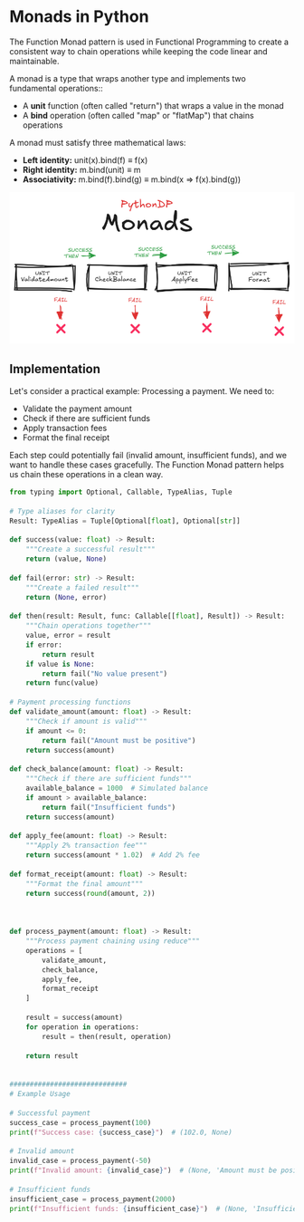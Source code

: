 # Monads in Python
The Function Monad pattern is used in Functional Programming to create a consistent way to chain operations while keeping the code linear and maintainable. 

A monad is a type that wraps another type and implements two fundamental operations::

- A **unit** function (often called "return") that wraps a value in the monad
- A **bind** operation (often called "map" or "flatMap") that chains operations

A monad must satisfy three mathematical laws:

- **Left identity:** unit(x).bind(f) ≡ f(x)
- **Right identity:** m.bind(unit) ≡ m
- **Associativity:** m.bind(f).bind(g) ≡ m.bind(x => f(x).bind(g))

![Monads Visual Representation](/FunctionalProgramming/Monads/res/monads_visualization.png)


## Implementation
Let's consider a practical example: Processing a payment. We need to:

- Validate the payment amount
- Check if there are sufficient funds
- Apply transaction fees
- Format the final receipt

Each step could potentially fail (invalid amount, insufficient funds), and we want to handle these cases gracefully. The Function Monad pattern helps us chain these operations in a clean way.

```python
from typing import Optional, Callable, TypeAlias, Tuple

# Type aliases for clarity
Result: TypeAlias = Tuple[Optional[float], Optional[str]]

def success(value: float) -> Result:
    """Create a successful result"""
    return (value, None)

def fail(error: str) -> Result:
    """Create a failed result"""
    return (None, error)

def then(result: Result, func: Callable[[float], Result]) -> Result:
    """Chain operations together"""
    value, error = result
    if error:
        return result
    if value is None:
        return fail("No value present")
    return func(value)

# Payment processing functions
def validate_amount(amount: float) -> Result:
    """Check if amount is valid"""
    if amount <= 0:
        return fail("Amount must be positive")
    return success(amount)

def check_balance(amount: float) -> Result:
    """Check if there are sufficient funds"""
    available_balance = 1000  # Simulated balance
    if amount > available_balance:
        return fail("Insufficient funds")
    return success(amount)

def apply_fee(amount: float) -> Result:
    """Apply 2% transaction fee"""
    return success(amount * 1.02)  # Add 2% fee

def format_receipt(amount: float) -> Result:
    """Format the final amount"""
    return success(round(amount, 2))



def process_payment(amount: float) -> Result:
    """Process payment chaining using reduce"""
    operations = [
        validate_amount,
        check_balance,
        apply_fee,
        format_receipt
    ]
    
    result = success(amount)
    for operation in operations:
        result = then(result, operation)
    
    return result


#############################
# Example Usage

# Successful payment
success_case = process_payment(100)
print(f"Success case: {success_case}")  # (102.0, None)

# Invalid amount
invalid_case = process_payment(-50)
print(f"Invalid amount: {invalid_case}")  # (None, 'Amount must be positive')

# Insufficient funds
insufficient_case = process_payment(2000)
print(f"Insufficient funds: {insufficient_case}")  # (None, 'Insufficient funds')


```